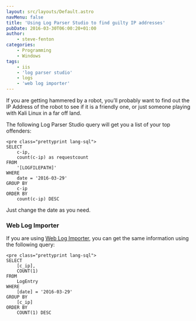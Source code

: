```yaml
---
layout: src/layouts/Default.astro
navMenu: false
title: 'Using Log Parser Studio to find guilty IP addresses'
pubDate: 2016-03-30T06:00:20+01:00
author:
    - steve-fenton
categories:
    - Programming
    - Windows
tags:
    - iis
    - 'log parser studio'
    - logs
    - 'web log importer'
---
```


If you are getting hammered by a robot, you’ll probably want to find out the IP Address of the robot to see if it is a friendly one, or just someone playing with Kali Linux in a far off land.

The following Log Parser Studio query will get you a list of your top offenders:

```
<pre class="prettyprint lang-sql">
SELECT
    c-ip,
    count(c-ip) as requestcount
FROM
    '[LOGFILEPATH]'
WHERE
    date = '2016-03-29' 
GROUP BY
    c-ip
ORDER BY
    count(c-ip) DESC
```
Just change the date as you need.

### Web Log Importer

If you are using [Web Log Importer](/tag/web-log-importer/), you can get the same information using the following query:

```
<pre class="prettyprint lang-sql">
SELECT
    [c_ip],
    COUNT(1)
FROM
    LogEntry
WHERE
    [date] = '2016-03-29' 
GROUP BY
    [c_ip]
ORDER BY
    COUNT(1) DESC
```